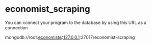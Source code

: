 # economist_scraping

You can connect your program to the database by using this URL as a connection 

mongodb://root:economist@127.0.0.1:27017/economist-scraping
